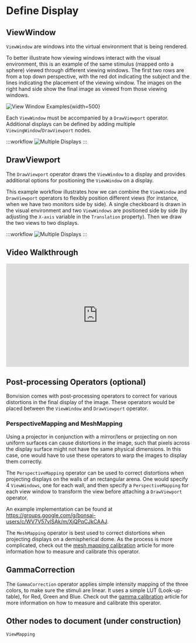 # Define Display

## ViewWindow
`ViewWindow` are windows into the virtual environment that is being rendered.

To better illustrate how viewing windows interact with the visual environment, this is an example of the same stimulus (mapped onto a sphere) viewed through different viewing windows. 
The first two rows are from a top down perspective, with the red dot indicating the subject and the lines indicating the placement of the viewing window.
The images on the right hand side show the final image as viewed from those viewing windows.

![View Window Examples](~/images/DisplayLogic/ViewWindow-examples-.png){width=500} 

Each `ViewWindow` must be accompanied by a `DrawViewport` operator. Additional displays can be defined by adding multiple `ViewingWindow`/`DrawViewport` nodes.

:::workflow
![Multiple Displays](../workflows/overview-multiple-displays.bonsai)
:::


## DrawViewport

The `DrawViewport` operator draws the `ViewWindow` to a display and provides additional options for positioning the `ViewWindow` on a display.

This example workflow illustrates how we can combine the `ViewWindow` and `DrawViewport` operators to flexibly position different views (for instance, when we have two monitors side by side).
A single checkboard is drawn in the visual environment and two `ViewWindows` are positioned side by side (by adjusting the `X-axis` variable in the `Translation` property). Then we draw
the two views to two displays.


:::workflow
![Multiple Displays](../workflows/define-display-draw-viewport.bonsai)
:::

## Video Walkthrough 
<div style="max-width: 500px">
<iframe width=100% height = 282 src="https://www.youtube.com/embed/V_AMgMIpXew" title="BonVision LiveCodingSession: Setting up Screens" frameborder="0" allow="accelerometer; autoplay; clipboard-write; encrypted-media; gyroscope; picture-in-picture; web-share" referrerpolicy="strict-origin-when-cross-origin" allowfullscreen></iframe>
</div>


## Post-processing Operators (optional) 
Bonvision comes with post-processing operators to correct for various distortions in the final display of the image. These operators would be placed between the `ViewWindow` and `DrawViewport` operator.

### PerspectiveMapping and MeshMapping
Using a projector in conjunction with a mirror/lens or projecting on non uniform surfaces can cause distortions in the image, such that pixels across the display surface might not have the same physical dimensions. In this case, one would have to use these operators to warp the images to display them correctly.

The `PerspectiveMapping` operator can be used to correct distortions when projecting displays on the walls of an rectangular arena. One would specify 4 `ViewWindows`, one for each wall, and then specify a `PerspectiveMapping` for each view window to transform the view before attaching a `DrawViewport` operator.

An example implementation can be found at https://groups.google.com/g/bonsai-users/c/WV7V57vlSAk/m/XjQPqCJkCAAJ.

The `MeshMapping` operator is best used to correct distortions when projecting displays on a demispherical dome. As the process is more complicated, check out the [mesh mapping calibration](./mesh-mapping-calibration.md) article for more information how to measure and calibrate this operator.

## GammaCorrection

The `GammaCorrection` operator applies simple intensity mapping of the three colors, to make sure the stimuli are linear. It uses a simple LUT (Look-up-table), for Red, Green and Blue. Check out the [gamma calibration](./gamma-calibration.md) article for more information on how to measure and calibrate this operator.

## Other nodes to document (under construction)
`ViewMapping`

